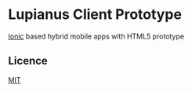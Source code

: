 # Lupianus Client Prototype

[Ionic](http://ionicframework.com/) based hybrid mobile apps with HTML5 prototype

## Licence

[MIT](LICENSE)

